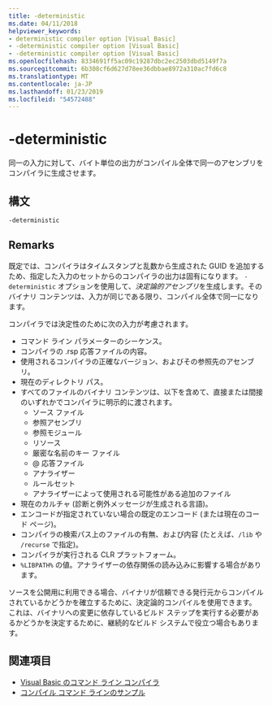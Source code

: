 ```yaml
---
title: -deterministic
ms.date: 04/11/2018
helpviewer_keywords:
- deterministic compiler option [Visual Basic]
- -deterministic compiler option [Visual Basic]
- -deterministic compiler option [Visual Basic]
ms.openlocfilehash: 8334691ff5ac09c19287dbc2ec2503dbd5149f7a
ms.sourcegitcommit: 6b308cf6d627d78ee36dbbae8972a310ac7fd6c8
ms.translationtype: MT
ms.contentlocale: ja-JP
ms.lasthandoff: 01/23/2019
ms.locfileid: "54572488"
---
```

# <a name="-deterministic"></a>-deterministic

同一の入力に対して、バイト単位の出力がコンパイル全体で同一のアセンブリをコンパイラに生成させます。 

## <a name="syntax"></a>構文

```
-deterministic
```

## <a name="remarks"></a>Remarks

既定では、コンパイラはタイムスタンプと乱数から生成された GUID を追加するため、指定した入力のセットからのコンパイラの出力は固有になります。 `-deterministic` オプションを使用して、*決定論的アセンブリ*を生成します。そのバイナリ コンテンツは、入力が同じである限り、コンパイル全体で同一になります。

コンパイラでは決定性のために次の入力が考慮されます。

- コマンド ライン パラメーターのシーケンス。
- コンパイラの .rsp 応答ファイルの内容。
- 使用されるコンパイラの正確なバージョン、およびその参照先のアセンブリ。
- 現在のディレクトリ パス。
- すべてのファイルのバイナリ コンテンツは、以下を含めて、直接または間接のいずれかでコンパイラに明示的に渡されます。 
    - ソース ファイル
    - 参照アセンブリ
    - 参照モジュール
    - リソース
    - 厳密な名前のキー ファイル
    - @ 応答ファイル
    - アナライザー
    - ルールセット
    - アナライザーによって使用される可能性がある追加のファイル
- 現在のカルチャ (診断と例外メッセージが生成される言語)。
- エンコードが指定されていない場合の既定のエンコード (または現在のコード ページ)。
- コンパイラの検索パス上のファイルの有無、および内容 (たとえば、`/lib` や `/recurse` で指定)。
- コンパイラが実行される CLR プラットフォーム。
- `%LIBPATH%` の値。アナライザーの依存関係の読み込みに影響する場合があります。

ソースを公開用に利用できる場合、バイナリが信頼できる発行元からコンパイルされているかどうかを確立するために、決定論的コンパイルを使用できます。 これは、バイナリへの変更に依存しているビルド ステップを実行する必要があるかどうかを決定するために、継続的なビルド システムで役立つ場合もあります。 

## <a name="see-also"></a>関連項目
- [Visual Basic のコマンド ライン コンパイラ](../../../visual-basic/reference/command-line-compiler/index.md)
- [コンパイル コマンド ラインのサンプル](../../../visual-basic/reference/command-line-compiler/sample-compilation-command-lines.md)
